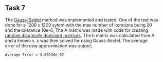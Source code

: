 ## Task 7

The [Gauss-Seidel](https://lsdroubay.github.io/math5610/softwaremanual/GaussSeidel) method was implemented and tested. One of the test was done for a 
1200 x 1200 sytem with the max number of iterations being 20 and the tolerance 10e-6; The A matrix was made with code for
creating [random diagonally dominant matrices](https://lsdroubay.github.io/math5610/softwaremanual/DiagonalMatrix). The b matrix was calculated from A and a known x. x was then
solved for using Gauss-Seidel. The average error of the new approximation was output;

```
Average Error = 3.60134e-07
```
